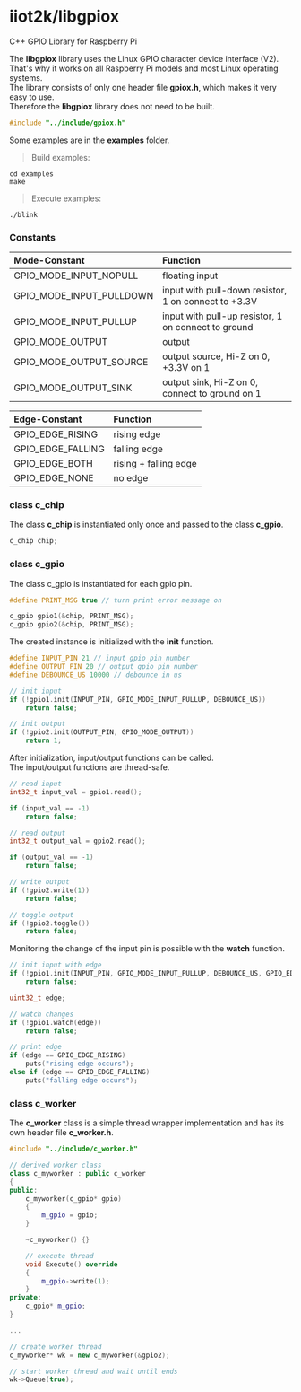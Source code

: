 # iiot2k/libgpiox

C++ GPIO Library for Raspberry Pi

The **libgpiox** library uses the Linux GPIO character device interface (V2).<br>
That's why it works on all Raspberry Pi models and most Linux operating systems.<br>
The library consists of only one header file **gpiox.h**, which makes it very easy to use.<br>
Therefore the **libgpiox** library does not need to be built.<br>

```c++
#include "../include/gpiox.h"
```

Some examples are in the **examples** folder.

> Build examples:

```
cd examples
make
```
> Execute examples:

```
./blink
```

### Constants

|Mode-Constant|Function|
|:--|:--|
|GPIO_MODE_INPUT_NOPULL|floating input|
|GPIO_MODE_INPUT_PULLDOWN|input with pull-down resistor, 1 on connect to +3.3V|
|GPIO_MODE_INPUT_PULLUP|input with pull-up resistor, 1 on connect to ground|
|GPIO_MODE_OUTPUT|output|
|GPIO_MODE_OUTPUT_SOURCE|output source, Hi-Z on 0, +3.3V on 1|
|GPIO_MODE_OUTPUT_SINK|output sink, Hi-Z on 0, connect to ground on 1|

|Edge-Constant|Function|
|:--|:--|
|GPIO_EDGE_RISING|rising edge|
|GPIO_EDGE_FALLING|falling edge|
|GPIO_EDGE_BOTH|rising + falling edge|
|GPIO_EDGE_NONE|no edge|

### class c_chip
The class **c_chip** is instantiated only once and passed to the class **c_gpio**.<br>

```c++
c_chip chip;
```
### class c_gpio

The class c_gpio is instantiated for each gpio pin.<br>

```c++
#define PRINT_MSG true // turn print error message on

c_gpio gpio1(&chip, PRINT_MSG);
c_gpio gpio2(&chip, PRINT_MSG);
```

The created instance is initialized with the **init** function.<br>

```c++
#define INPUT_PIN 21 // input gpio pin number
#define OUTPUT_PIN 20 // output gpio pin number
#define DEBOUNCE_US 10000 // debounce in us

// init input
if (!gpio1.init(INPUT_PIN, GPIO_MODE_INPUT_PULLUP, DEBOUNCE_US))
    return false;

// init output
if (!gpio2.init(OUTPUT_PIN, GPIO_MODE_OUTPUT))
    return 1;
```

After initialization, input/output functions can be called.<br>
The input/output functions are thread-safe.<br>

```c++
// read input
int32_t input_val = gpio1.read();

if (input_val == -1)
    return false;

// read output
int32_t output_val = gpio2.read();

if (output_val == -1)
    return false;

// write output
if (!gpio2.write(1))
    return false;

// toggle output
if (!gpio2.toggle())
    return false;

```

Monitoring the change of the input pin is possible with the **watch** function.<br>

```c++
// init input with edge
if (!gpio1.init(INPUT_PIN, GPIO_MODE_INPUT_PULLUP, DEBOUNCE_US, GPIO_EDGE_BOTH))
    return false;

uint32_t edge;

// watch changes
if (!gpio1.watch(edge))
    return false;

// print edge
if (edge == GPIO_EDGE_RISING)
    puts("rising edge occurs");
else if (edge == GPIO_EDGE_FALLING)
    puts("falling edge occurs");
```

### class c_worker
The **c_worker** class is a simple thread wrapper implementation and has its own header file **c_worker.h**.<br>

```c++
#include "../include/c_worker.h"

// derived worker class
class c_myworker : public c_worker
{
public:
    c_myworker(c_gpio* gpio)
    {
        m_gpio = gpio;
    }

    ~c_myworker() {}

    // execute thread 
    void Execute() override
    {
        m_gpio->write(1);
    }
private: 
    c_gpio* m_gpio;
}

...

// create worker thread
c_myworker* wk = new c_myworker(&gpio2);

// start worker thread and wait until ends
wk->Queue(true);

```

